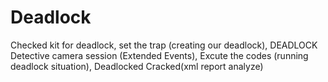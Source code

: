 # Deadlock
Checked kit for deadlock, set the trap (creating our deadlock), DEADLOCK Detective camera session (Extended Events), Excute the codes (running deadlock situation), Deadlocked Cracked(xml report analyze)
